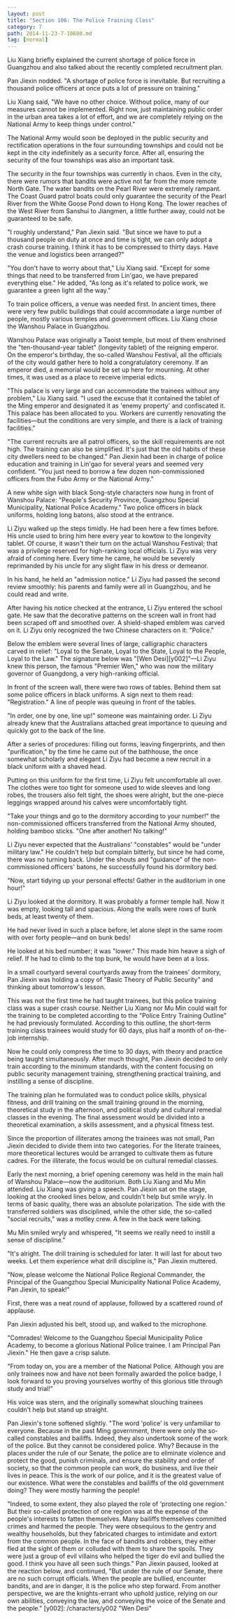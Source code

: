 ```yaml
---
layout: post
title: "Section 106: The Police Training Class"
category: 7
path: 2014-11-23-7-10600.md
tag: [normal]
---
```


Liu Xiang briefly explained the current shortage of police force in Guangzhou and also talked about the recently completed recruitment plan.

Pan Jiexin nodded. "A shortage of police force is inevitable. But recruiting a thousand police officers at once puts a lot of pressure on training."

Liu Xiang said, "We have no other choice. Without police, many of our measures cannot be implemented. Right now, just maintaining public order in the urban area takes a lot of effort, and we are completely relying on the National Army to keep things under control."

The National Army would soon be deployed in the public security and rectification operations in the four surrounding townships and could not be kept in the city indefinitely as a security force. After all, ensuring the security of the four townships was also an important task.

The security in the four townships was currently in chaos. Even in the city, there were rumors that bandits were active not far from the more remote North Gate. The water bandits on the Pearl River were extremely rampant. The Coast Guard patrol boats could only guarantee the security of the Pearl River from the White Goose Pond down to Hong Kong. The lower reaches of the West River from Sanshui to Jiangmen, a little further away, could not be guaranteed to be safe.

"I roughly understand," Pan Jiexin said. "But since we have to put a thousand people on duty at once and time is tight, we can only adopt a crash course training. I think it has to be compressed to thirty days. Have the venue and logistics been arranged?"

"You don't have to worry about that," Liu Xiang said. "Except for some things that need to be transferred from Lin'gao, we have prepared everything else." He added, "As long as it's related to police work, we guarantee a green light all the way."

To train police officers, a venue was needed first. In ancient times, there were very few public buildings that could accommodate a large number of people, mostly various temples and government offices. Liu Xiang chose the Wanshou Palace in Guangzhou.

Wanshou Palace was originally a Taoist temple, but most of them enshrined the "ten-thousand-year tablet" (longevity tablet) of the reigning emperor. On the emperor's birthday, the so-called Wanshou Festival, all the officials of the city would gather here to hold a congratulatory ceremony. If an emperor died, a memorial would be set up here for mourning. At other times, it was used as a place to receive imperial edicts.

"This palace is very large and can accommodate the trainees without any problem," Liu Xiang said. "I used the excuse that it contained the tablet of the Ming emperor and designated it as 'enemy property' and confiscated it. This palace has been allocated to you. Workers are currently renovating the facilities—but the conditions are very simple, and there is a lack of training facilities."

"The current recruits are all patrol officers, so the skill requirements are not high. The training can also be simplified. It's just that the old habits of these city dwellers need to be changed." Pan Jiexin had been in charge of police education and training in Lin'gao for several years and seemed very confident. "You just need to borrow a few dozen non-commissioned officers from the Fubo Army or the National Army."

A new white sign with black Song-style characters now hung in front of Wanshou Palace: "People's Security Province, Guangzhou Special Municipality, National Police Academy." Two police officers in black uniforms, holding long batons, also stood at the entrance.

Li Ziyu walked up the steps timidly. He had been here a few times before. His uncle used to bring him here every year to kowtow to the longevity tablet. Of course, it wasn't their turn on the actual Wanshou Festival; that was a privilege reserved for high-ranking local officials. Li Ziyu was very afraid of coming here. Every time he came, he would be severely reprimanded by his uncle for any slight flaw in his dress or demeanor.

In his hand, he held an "admission notice." Li Ziyu had passed the second review smoothly: his parents and family were all in Guangzhou, and he could read and write.

After having his notice checked at the entrance, Li Ziyu entered the school gate. He saw that the decorative patterns on the screen wall in front had been scraped off and smoothed over. A shield-shaped emblem was carved on it. Li Ziyu only recognized the two Chinese characters on it: "Police."

Below the emblem were several lines of large, calligraphic characters carved in relief: "Loyal to the Senate, Loyal to the State, Loyal to the People, Loyal to the Law." The signature below was "[Wen Desi][y002]"—Li Ziyu knew this person, the famous "Premier Wen," who was now the military governor of Guangdong, a very high-ranking official.

In front of the screen wall, there were two rows of tables. Behind them sat some police officers in black uniforms. A sign next to them read: "Registration." A line of people was queuing in front of the tables.

"In order, one by one, line up!" someone was maintaining order. Li Ziyu already knew that the Australians attached great importance to queuing and quickly got to the back of the line.

After a series of procedures: filling out forms, leaving fingerprints, and then "purification," by the time he came out of the bathhouse, the once somewhat scholarly and elegant Li Ziyu had become a new recruit in a black uniform with a shaved head.

Putting on this uniform for the first time, Li Ziyu felt uncomfortable all over. The clothes were too tight for someone used to wide sleeves and long robes, the trousers also felt tight, the shoes were alright, but the one-piece leggings wrapped around his calves were uncomfortably tight.

"Take your things and go to the dormitory according to your number!" the non-commissioned officers transferred from the National Army shouted, holding bamboo sticks. "One after another! No talking!"

Li Ziyu never expected that the Australians' "constables" would be "under military law." He couldn't help but complain bitterly, but since he had come, there was no turning back. Under the shouts and "guidance" of the non-commissioned officers' batons, he successfully found his dormitory bed.

"Now, start tidying up your personal effects! Gather in the auditorium in one hour!"

Li Ziyu looked at the dormitory. It was probably a former temple hall. Now it was empty, looking tall and spacious. Along the walls were rows of bunk beds, at least twenty of them.

He had never lived in such a place before, let alone slept in the same room with over forty people—and on bunk beds!

He looked at his bed number; it was "lower." This made him heave a sigh of relief. If he had to climb to the top bunk, he would have been at a loss.

In a small courtyard several courtyards away from the trainees' dormitory, Pan Jiexin was holding a copy of "Basic Theory of Public Security" and thinking about tomorrow's lesson.

This was not the first time he had taught trainees, but this police training class was a super crash course. Neither Liu Xiang nor Mu Min could wait for the training to be completed according to the "Police Entry Training Outline" he had previously formulated. According to this outline, the short-term training class trainees would study for 60 days, plus half a month of on-the-job internship.

Now he could only compress the time to 30 days, with theory and practice being taught simultaneously. After much thought, Pan Jiexin decided to only train according to the minimum standards, with the content focusing on public security management training, strengthening practical training, and instilling a sense of discipline.

The training plan he formulated was to conduct police skills, physical fitness, and drill training on the small training ground in the morning, theoretical study in the afternoon, and political study and cultural remedial classes in the evening. The final assessment would be divided into a theoretical examination, a skills assessment, and a physical fitness test.

Since the proportion of illiterates among the trainees was not small, Pan Jiexin decided to divide them into two categories. For the literate trainees, more theoretical lectures would be arranged to cultivate them as future cadres. For the illiterate, the focus would be on cultural remedial classes.

Early the next morning, a brief opening ceremony was held in the main hall of Wanshou Palace—now the auditorium. Both Liu Xiang and Mu Min attended. Liu Xiang was giving a speech. Pan Jiexin sat on the stage, looking at the crooked lines below, and couldn't help but smile wryly. In terms of basic quality, there was an absolute polarization. The side with the transferred soldiers was disciplined, while the other side, the so-called "social recruits," was a motley crew. A few in the back were talking.

Mu Min smiled wryly and whispered, "It seems we really need to instill a sense of discipline."

"It's alright. The drill training is scheduled for later. It will last for about two weeks. Let them experience what drill discipline is," Pan Jiexin muttered.

"Now, please welcome the National Police Regional Commander, the Principal of the Guangzhou Special Municipality National Police Academy, Pan Jiexin, to speak!"

First, there was a neat round of applause, followed by a scattered round of applause.

Pan Jiexin adjusted his belt, stood up, and walked to the microphone.

"Comrades! Welcome to the Guangzhou Special Municipality Police Academy, to become a glorious National Police trainee. I am Principal Pan Jiexin." He then gave a crisp salute.

"From today on, you are a member of the National Police. Although you are only trainees now and have not been formally awarded the police badge, I look forward to you proving yourselves worthy of this glorious title through study and trial!"

His voice was stern, and the originally somewhat slouching trainees couldn't help but stand up straight.

Pan Jiexin's tone softened slightly. "The word 'police' is very unfamiliar to everyone. Because in the past Ming government, there were only the so-called constables and bailiffs. Indeed, they also undertook some of the work of the police. But they cannot be considered police. Why? Because in the places under the rule of our Senate, the police are to eliminate violence and protect the good, punish criminals, and ensure the stability and order of society, so that the common people can work, do business, and live their lives in peace. This is the work of our police, and it is the greatest value of our existence. What were the constables and bailiffs of the old government doing? They were mostly harming the people!

"Indeed, to some extent, they also played the role of 'protecting one region.' But their so-called protection of one region was at the expense of the people's interests to fatten themselves. Many bailiffs themselves committed crimes and harmed the people. They were obsequious to the gentry and wealthy households, but they fabricated charges to intimidate and extort from the common people. In the face of bandits and robbers, they either fled at the sight of them or colluded with them to share the spoils. They were just a group of evil villains who helped the tiger do evil and bullied the good. I think you have all seen such things." Pan Jiexin paused, looked at the reaction below, and continued, "But under the rule of our Senate, there are no such corrupt officials. When the people are bullied, encounter bandits, and are in danger, it is the police who step forward. From another perspective, we are the knights-errant who uphold justice, relying on our own abilities, conveying the law, and conveying the voice of the Senate and the people."
[y002]: /characters/y002 "Wen Desi"